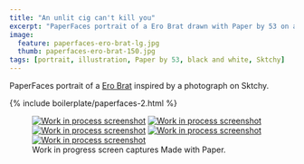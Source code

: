 ```yaml
---
title: "An unlit cig can't kill you"
excerpt: "PaperFaces portrait of a Ero Brat drawn with Paper by 53 on an iPad."
image: 
  feature: paperfaces-ero-brat-lg.jpg
  thumb: paperfaces-ero-brat-150.jpg
tags: [portrait, illustration, Paper by 53, black and white, Sktchy]
---
```


PaperFaces portrait of a [Ero Brat](http://sktchy.com/zPm01D) inspired by a photograph on Sktchy.

{% include boilerplate/paperfaces-2.html %}

<figure class="third">
	<a href="{{ site.url }}/images/paperfaces-ero-brat-process-1-lg.jpg"><img src="{{ site.url }}/images/paperfaces-ero-brat-process-1-600.jpg" alt="Work in process screenshot"></a>
	<a href="{{ site.url }}/images/paperfaces-ero-brat-process-2-lg.jpg"><img src="{{ site.url }}/images/paperfaces-ero-brat-process-2-600.jpg" alt="Work in process screenshot"></a>
	<a href="{{ site.url }}/images/paperfaces-ero-brat-process-3-lg.jpg"><img src="{{ site.url }}/images/paperfaces-ero-brat-process-3-600.jpg" alt="Work in process screenshot"></a>
	<a href="{{ site.url }}/images/paperfaces-ero-brat-process-4-lg.jpg"><img src="{{ site.url }}/images/paperfaces-ero-brat-process-4-600.jpg" alt="Work in process screenshot"></a>
	<a href="{{ site.url }}/images/paperfaces-ero-brat-process-5-lg.jpg"><img src="{{ site.url }}/images/paperfaces-ero-brat-process-5-600.jpg" alt="Work in process screenshot"></a>
	<figcaption>Work in progress screen captures Made with Paper.</figcaption>
</figure>
